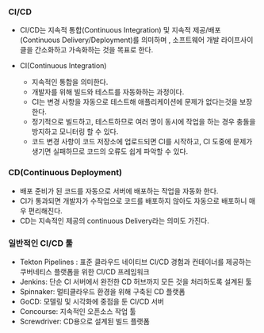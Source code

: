 ### CI/CD
  - CI/CD는 지속적 통합(Continuous Integration) 및 지속적 제공/배포(Continuous Delivery/Deployment)를 의미하며
 , 소프트웨어 개발 라이프사이클을 간소화하고 가속화하는 것을 목표로 한다.

- CI(Continuous Integration)
  - 지속적인 통합을 의미한다.
  - 개발자를 위해 빌드와 테스트를 자동화하는 과정이다.
  - CI는 변경 사항을 자동으로 테스트해 애플리케이션에 문제가 없다는것을 보장한다.
  - 정기적으로 빌드하고, 테스트하므로 여러 명이 동시에 작업을 하는 경우 충돌을 방지하고 모니터링 할 수 있다.
  - 코드 변경 사항이 코드 저장소에 업로드되면 CI를 시작하고, CI 도중에 문제가 생기면 실패하므로 코드의 오류도 쉽게 파악할 수 있다.

### CD(Continuous Deployment)
  - 배포 준비가 된 코드를 자동으로 서버에 배포하는 작업을 자동화 한다.
  - CI가 통과되면 개발자가 수작업으로 코드를 배포하지 않아도 자동으로 배포하니 매우 편리해진다.
  - CD는 지속적인 제공의 continuous Delivery라는 의미도 가진다.

### 일반적인 CI/CD 툴
  - Tekton Pipelines : 표준 클라우드 네이티브 CI/CD 경험과 컨테이너를 제공하는 쿠버네티스 플랫폼을 위한 CI/CD 프레임워크
  - Jenkins: 단순 CI 서버에서 완전한 CD 허브까지 모든 것을 처리하도록 설계된 툴
  - Spinnaker: 멀티클라우드 환경을 위해 구축된 CD 플랫폼
  - GoCD: 모델링 및 시각화에 중점을 둔 CI/CD 서버
  - Concourse: 지속적인 오픈소스 작업 툴
  - Screwdriver: CD용으로 설계된 빌드 플랫폼
